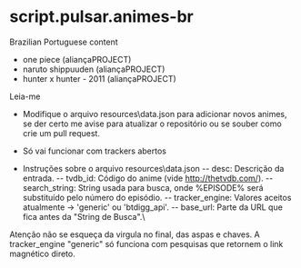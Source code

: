 script.pulsar.animes-br
===========================

Brazilian Portuguese content
- one piece (aliançaPROJECT)
- naruto shippuuden (aliançaPROJECT)
- hunter x hunter - 2011 (aliançaPROJECT)


Leia-me
- Modifique o arquivo resources\data.json para adicionar novos animes, se der certo me avise para atualizar o repositório ou se souber como crie um pull request.
- Só vai funcionar com trackers abertos

- Instruções sobre o arquivo resources\data.json
-- desc: Descrição da entrada.
-- tvdb_id: Código do anime (vide http://thetvdb.com/).
-- search_string: String usada para busca, onde %EPISODE% será substituído pelo número do episódio.
-- tracker_engine: Valores aceitos atualmente -> 'generic' ou 'btdigg_api'.
-- base_url: Parte da URL que fica antes da "String de Busca".\

Atenção não se esqueça da virgula no final, das aspas e chaves.
A tracker_engine "generic" só funciona com pesquisas que retornem o link magnético direto.
